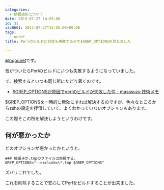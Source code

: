 ```yaml
---
categories:
  - 情報技術について
date: 2013-07-27 14:05:00
id: 31
iso8601: 2013-07-27T14:05:00+09:00
tags:
  - undef
title: Perlのビルドに何度も失敗するので$GREP_OPTIONSを見なおした

---
```


<p><a href="https://twitter.com/nqounet">@nqounet</a>です。</p> <p>気がついたらPerlのビルドにいつも失敗するようになっていました。</p> <p>で、検索するといつも同じ所にたどり着くのです。</p> <ul><li><a href="http://masasuzu.hatenablog.jp/entry/20111027/1319730973">$GREP_OPTIONSが原因でperlのビルドが失敗した件 - masasuzu 技術メモ</a></li></ul><p>$GREP_OPTIONSを一時的に無効にすれば解決するのですが、色々なところからzshの設定を拝借していて、よくわかっていないオプションもあります。</p> <p>この際そこの所を解決しようというわけです。</p> <h2>何が悪かったか</h2> <p>どのオプションが悪かったかというと、</p> <pre><code>### 拡張子が.tmpのファイルは無視する。<br>GREP_OPTIONS="--exclude=\*.tmp $GREP_OPTIONS"<br></code></pre> <p>ズバリこれでした。</p> <p>これを削除することで安心してPerlをビルドすることが出来ました。</p>    	